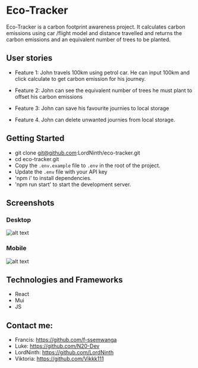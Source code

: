 # Eco-Tracker

Eco-Tracker is a carbon footprint awareness project. It calculates carbon emissions using car /flight model and distance travelled and returns the carbon emissions and an equivalent number of trees to be planted.

## User stories

- Feature 1: John travels 100km using petrol car. He can input 100km and click calculate to get carbon emission for his journey.

- Feature 2: John can see the equivalent number of trees he must plant to offset his carbon emissions
- Feature 3: John can save his favourite journies to local storage
- Feature 4.  John can delete unwanted journies from local storage.

## Getting Started

- git clone git@github.com:LordNinth/eco-tracker.git
- cd eco-tracker.git
- Copy the `.env.example` file to `.env` in the root of the project.
- Update the `.env` file with your API key
- 'npm i' to install dependencies.
- 'npm run start' to start the development server.

## Screenshots

### Desktop

![alt text](./images/eco-tracker.jpg)

### Mobile

![alt text](./images/eco-tracker.jpg)

## Technologies and Frameworks

- React
- Mui
- JS

## Contact me:

- Francis: https://github.com/f-ssemwanga
- Luke: https://github.com/N20-Dev
- LordNinth: https://github.com/LordNinth
- Viktoria: https://github.com/Vikkk111

